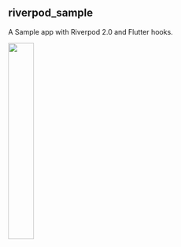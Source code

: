 ## riverpod_sample

A Sample app with Riverpod 2.0 and Flutter hooks.

<img src="https://github.com/user-attachments/assets/95994ff0-bf91-46e5-b57d-1a0b1f81309e?raw=true" width="32%">


